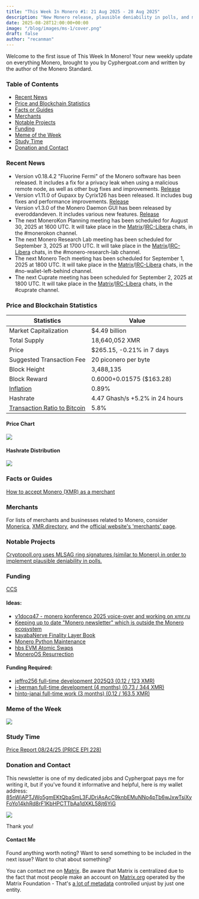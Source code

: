 ```yaml
---
title: "This Week In Monero #1: 21 Aug 2025 - 28 Aug 2025"
description: "New Monero release, plausible deniability in polls, and more."
date: 2025-08-28T12:00:00+00:00
image: "/blog/images/ms-1/cover.png"
draft: false
author: "recanman"
---
```

<!-- ![](/blog/images/ms-1/head.png) -->

Welcome to the first issue of This Week In Monero! Your new weekly update on everything Monero, brought to you by Cyphergoat.com and written by the author of the Monero Standard.

### Table of Contents

- [Recent News](#recent-news)
- [Price and Blockchain Statistics](#price-and-blockchain-statistics)
- [Facts or Guides](#facts-or-guides)
- [Merchants](#merchants)
- [Notable Projects](#notable-projects)
- [Funding](#funding)
- [Meme of the Week](#meme-of-the-week)
- [Study Time](#study-time)
- [Donation and Contact](#donation-and-contact)

### Recent News
- Version v0.18.4.2 "Fluorine Fermi" of the Monero software has been released. It includes a fix for a privacy leak when using a malicious remote node, as well as other bug fixes and improvements. [Release](https://github.com/monero-project/monero/releases/tag/v0.18.4.2)
- Version v1.11.0 of Gupaxx by Cyrix126 has been released. It includes bug fixes and performance improvements. [Release](https://github.com/Cyrix126/gupaxx/releases/tag/v1.11.0)
- Version v1.3.0 of the Monero Daemon GUI has been released by everoddandeven. It includes various new features. [Release](https://github.com/everoddandeven/monerod-gui/releases/tag/v1.3.0)
- The next MoneroKon Planning meeting has been scheduled for August 30, 2025 at 1600 UTC. It will take place in the [Matrix](https://matrix.to/#/#monerokon:matrix.org)/[IRC-Libera](irc://irc.libera.chat/#monerokon) chats, in the #monerokon channel.
- The next Monero Research Lab meeting has been scheduled for September 3, 2025 at 1700 UTC. It will take place in the [Matrix](https://matrix.to/#/#monero-research-lab:monero.social)/[IRC-Libera](irc://irc.libera.chat/#monero-research-lab) chats, in the #monero-research-lab channel.
- The next Monero Tech meeting has been scheduled for September 1, 2025 at 1800 UTC. It will take place in the [Matrix](https://matrix.to/#/#no-wallet-left-behind:monero.social)/[IRC-Libera](irc://irc.libera.chat/#no-wallet-left-behind) chats, in the #no-wallet-left-behind channel.
- The next Cuprate meeting has been scheduled for September 2, 2025 at 1800 UTC. It will take place in the [Matrix](https://matrix.to/#/#cuprate:monero.social)/[IRC-Libera](irc://irc.libera.chat/#cuprate) chats, in the #cuprate channel.

### Price and Blockchain Statistics
| Statistics | Value |
|-----------|-------|
| Market Capitalization | $4.49 billion |
| Total Supply | 18,640,052 XMR |
| Price | $265.15, -0.21% in 7 days |
| Suggested Transaction Fee | 20 piconero per byte |
| Block Height | 3,488,135 |
| Block Reward | 0.6000+0.01575 ($163.28) |
| [Inflation](https://moneroj.net/inflation) | 0.89% |
| Hashrate | 4.47 Ghash/s +5.2% in 24 hours |
| [Transaction Ratio to Bitcoin](https://moneroj.net/percentage) | 5.8% |

#### Price Chart
![](/blog/images/ms-1/chart.png)

#### Hashrate Distribution
![](/blog/images/ms-1/hash.png)

### Facts or Guides
[How to accept Monero (XMR) as a merchant](https://guides.monero.com/docs/tutorials/accept-monero-as-merchant/)

### Merchants
For lists of merchants and businesses related to Monero, consider [Monerica](https://monerica.com/), [XMR.directory](https://xmr.directory/), and the [official website's 'merchants' page](https://getmonero.org/community/merchants/).

### Notable Projects
[Cryptopoll.org uses MLSAG ring signatures (similar to Monero) in order to implement plausible deniability in polls.](https://cryptopoll.org/)

### Funding
[CCS](https://ccs.getmonero.org/)

#### Ideas:
- [v1docq47 - monero konferenco 2025 voice-over and working on xmr.ru](https://repo.getmonero.org/monero-project/ccs-proposals/-/merge_requests/607)
- [Keeping up to date "Monero newsletter" which is outside the Monero ecosystem](https://repo.getmonero.org/monero-project/ccs-proposals/-/merge_requests/605)
- [kayabaNerve Finality Layer Book](https://repo.getmonero.org/monero-project/ccs-proposals/-/merge_requests/604)
- [Monero Python Maintenance](https://repo.getmonero.org/monero-project/ccs-proposals/-/merge_requests/598)
- [hbs EVM Atomic Swaps](https://repo.getmonero.org/monero-project/ccs-proposals/-/merge_requests/597)
- [MoneroOS Resurrection](https://repo.getmonero.org/monero-project/ccs-proposals/-/merge_requests/596)

#### Funding Required:
- [jeffro256 full-time development 2025Q3 (0.12 / 123 XMR)](https://ccs.getmonero.org/proposals/jeffro256-full-time-2025Q3.html)
- [j-berman full-time development (4 months) (0.73 / 344 XMR)](https://ccs.getmonero.org/proposals/j-berman-4months-full-time-11.html)
- [hinto-janai full-time work (3 months) (0.12 / 163.5 XMR)](https://ccs.getmonero.org/proposals/hinto-5.html)

### Meme of the Week
![](/blog/images/ms-1/meme.png)

### Study Time
[Price Report 08/24/25 (PRICE EPI 228)](https://redirect.invidious.io/watch?v=nUdwuzqMsFE)

### Donation and Contact
This newsletter is one of my dedicated jobs and Cyphergoat pays me for writing it, but if you've found it informative and helpful, here is my wallet address:
[85nWjAPTJWo5gmEKtQbaSmL3FJDriAsAcC9knbEMuNNo4pTb6wJxwTsiXyFoYo14khRd8rF1KbHPCTTbAa1dXKL58jt6YiG](monero:85nWjAPTJWo5gmEKtQbaSmL3FJDriAsAcC9knbEMuNNo4pTb6wJxwTsiXyFoYo14khRd8rF1KbHPCTTbAa1dXKL58jt6YiG?recipient_name=lmd)

![](/blog/images/qr.png)

Thank you!

#### Contact Me
Found anything worth noting? Want to send something to be included in the next issue? Want to chat about something?

You can contact me on [Matrix](https://matrix.to/#/@recanman:kernal.eu). Be aware that Matrix is centralized due to the fact that most people make an account on [Matrix.org](https://matrix.org/) operated by the Matrix Foundation - That's [a lot of metadata](https://yewtu.be/watch?v=PxwEwwlDM8Q&t=28) controlled unjust by just one entity.